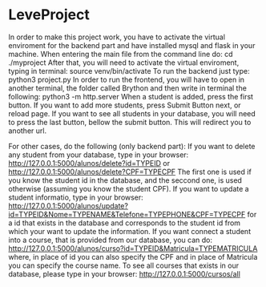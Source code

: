 # LeveProject
In order to make this project work, you have to activate the virtual enviroment for the backend part and have installed mysql and flask in your machine.
When entering the main file from the command line do: cd ./myproject
After that, you will need to activate the virtual enviroment, typing in terminal: source venv/bin/activate
To run the backend just type: python3 project.py
In order to run the frontend, you will have to open in another terminal, the folder called Brython and then write in terminal the following:
python3 -m http.server
When a student is added, press the first button. If you want to add more students, press Submit Button next, or reload page.
If you want to see all students in your database, you will need to press the last button, bellow the submit button. This will redirect you to another url.

For other cases, do the following (only backend part):
If you want to delete any student from your database, type in your browser:
http://127.0.0.1:5000/alunos/delete?id=TYPEID or http://127.0.0.1:5000/alunos/delete?CPF=TYPECPF
The first one is used if you know the student id in the database, and the seccond one, is used otherwise (assuming you know the student CPF).
If you want to update a student informatio, type in your browser:
http://127.0.0.1:5000/alunos/update?id=TYPEID&Nome=TYPENAME&Telefone=TYPEPHONE&CPF=TYPECPF
for a id that exists in the database and corresponds to the student id from which your want to update the information.
If you want connect a student into a course, that is provided from our database, you can do:
http://127.0.0.1:5000/alunos/curso?id=TYPEID&Matricula=TYPEMATRICULA
where, in place of id you can also specify the CPF and in place of Matricula you can specify the course name. To see all courses that exists in our database, please type in your browser:
http://127.0.0.1:5000/cursos/all
